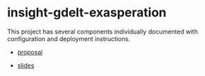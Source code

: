 # insight-gdelt-exasperation

This project has several components individually documented with configuration and deployment instructions.



- [proposal](https://github.com/jclavijo/insight-gdelt-exasperation/blob/master/proposal.md)

- [slides](https://docs.google.com/presentation/d/1IHmYTAQvi0bRAg2PhGVig7T-V1Aas-7TF0TT77BiH78/edit?usp=sharing)

  